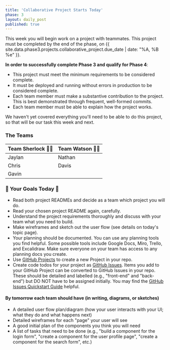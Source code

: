 ```yaml
---
title: 'Collaborative Project Starts Today'
phase: 3
layout: daily_post
published: true
---
```


This week you will begin work on a project with teammates. This project must be completed by the end of the phase, on {{ site.data.phase3.projects.collaborative_project.due_date | date: "%A, %B %e" }}.

**In order to successfully complete Phase 3 and qualify for Phase 4**:

- This project must meet the minimum requirements to be considered complete.
- It must be deployed and running without errors in production to be considered complete.
- Each team member must make a substantive contribution to the project. This is best demonstrated through frequent, well-formed commits.
- Each team member must be able to explain how the project works.

We haven't yet covered everything you'll need to be able to do this project, so that will be our task this week and next.

### The Teams

| Team Sherlock 🕵️‍♂️ | Team Watson 👨‍⚕️ |
| --------------- | ------------- |
| Jaylan          | Nathan        |
| Chris           | Davis         |
| Gavin           |               |



### 🥅 Your Goals Today 🥅

- Read both project READMEs and decide as a team which project you will do.
- Read your chosen project README again, carefully.
- Understand the project requirements thoroughly and discuss with your team what you need to build.
- Make wireframes and sketch out the user flow (see details on today's topic page).
- Your planning should be documented. You can use any planning tools you find helpful. Some possible tools include Google Docs, Miro, Trello, and Excalidraw. Make sure everyone on your team has access to any planning docs you create. 
- Use [GitHub Projects](https://docs.github.com/en/issues/planning-and-tracking-with-projects/learning-about-projects/about-projects) to create a new Project in your repo.
- Create code todos for your project as [GitHub Issues](https://github.com/features/issues). Items you add to your GitHub Project can be converted to GitHub Issues in your repo. These should be detailed and labelled (e.g., "front-end" and "back-end") but DO NOT have to be assigned initially. You may find the [GitHub Issues Quickstart Guide](https://docs.github.com/en/issues/tracking-your-work-with-issues/quickstart) helpful.



#### By tomorrow each team should have (in writing, diagrams, or sketches)

- A detailed user flow plan/diagram (how your user interacts with your UI; what they do and what happens next)
- Detailed wireframes for each "page" your user will see
- A good initial plan of the components you think you will need
- A list of tasks that need to be done (e.g., "build a component for the login form", "create a component for the user profile page", "create a component for the search form", etc.)
